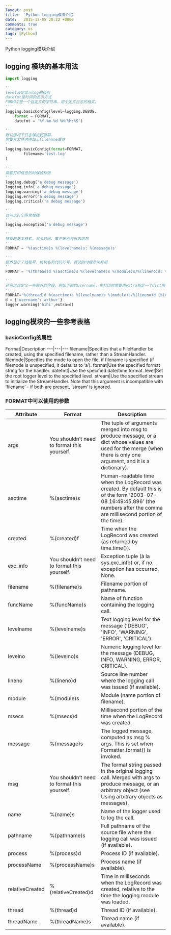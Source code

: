 ```yaml
---
layout: post
title:  'Python logging模块介绍'
date:   2015-12-05 20:22 +0800
comments: true
category: os
tags: [Python]
---
```


Python logging模块介绍

## logging 模块的基本用法

```python
import logging

'''
level设定显示log的级别
datefmt是时间的显示方式
FORMAT是一个自定义的字符串，用于定义日志的格式。
'''
logging.basicConfig(level=logging.DEBUG,
    format = FORMAT,
    datefmt = '%Y-%m-%d %H:%M:%S')

'''
默认情况下日志输出到屏幕，
需要写文件时得加上filename属性
'''
logging.basicConfig(format=FORMAT,
        filename='test.log'
)
    
'''
需要打印信息的时候这样做
'''
logging.debug('a debug message')
logging.info('a debug message')
logging.warning('a debug message')
logging.error('a debug message')
logging.critical('a debug message')

'''
也可以打印异常堆栈
'''
logging.exception('a debug message')

'''
推荐的基本格式，显示时间、事件级别和日志信息
'''
FORMAT = '%(asctime)s %(levelname)s: %(message)s'

'''
额外显示了线程号，模块名和代码行号，调试的时候非常有用
'''
FORMAT = '%(thread)d %(asctime)s %(levelname)s %(module)s/%(lineno)d: %(message)s'

'''
还可以自定义一些额外的字段，例如下面的username，在打印时需要用extra指定一个dict用于解释自定义字段
'''
FORMAT='%(thread)d %(asctime)s %(levelname)s %(module)s/%(lineno)d [%(username)s]: %(message)s'
d = {'username':'arthur'}
logger.warning('hihi',extra=d)

```

## logging模块的一些参考表格

### basicConfig的属性

Format|Description
---|---|---
filename|Specifies that a FileHandler be created, using the specified filename, rather than a StreamHandler.
filemode|Specifies the mode to open the file, if filename is specified (if filemode is unspecified, it defaults to ‘a’).
format|Use the specified format string for the handler.
datefmt|Use the specified date/time format.
level|Set the root logger level to the specified level.
stream|Use the specified stream to initialize the StreamHandler. Note that this argument is incompatible with ‘filename’ - if both are present, ‘stream’ is ignored.

### FORMAT中可以使用的参数

Attribute|Format|Description
---|---|---
args|You shouldn’t need to format this yourself.|The tuple of arguments merged into msg to produce message, or a dict whose values are used for the merge (when there is only one argument, and it is a dictionary).
asctime|%(asctime)s|Human-readable time when the LogRecord was created. By default this is of the form ‘2003-07-08 16:49:45,896’ (the numbers after the comma are millisecond portion of the time).
created|%(created)f|Time when the LogRecord was created (as returned by time.time()).
exc_info|You shouldn’t need to format this yourself.|Exception tuple (à la sys.exc_info) or, if no exception has occurred, None.
filename|%(filename)s|Filename portion of pathname.
funcName|%(funcName)s|Name of function containing the logging call.
levelname|%(levelname)s|Text logging level for the message ('DEBUG', 'INFO', 'WARNING', 'ERROR', 'CRITICAL').
levelno|%(levelno)s|Numeric logging level for the message (DEBUG, INFO, WARNING, ERROR, CRITICAL).
lineno|%(lineno)d|Source line number where the logging call was issued (if available).
module|%(module)s|Module (name portion of filename).
msecs|%(msecs)d|Millisecond portion of the time when the LogRecord was created.
message|%(message)s|The logged message, computed as msg % args. This is set when Formatter.format() is invoked.
msg|You shouldn’t need to format this yourself.|The format string passed in the original logging call. Merged with args to produce message, or an arbitrary object (see Using arbitrary objects as messages).
name|%(name)s|Name of the logger used to log the call.
pathname|%(pathname)s|Full pathname of the source file where the logging call was issued (if available).
process|%(process)d|Process ID (if available).
processName|%(processName)s|Process name (if available).
relativeCreated|%(relativeCreated)d|Time in milliseconds when the LogRecord was created, relative to the time the logging module was loaded.
thread|%(thread)d|Thread ID (if available).
threadName|%(threadName)s|Thread name (if available).